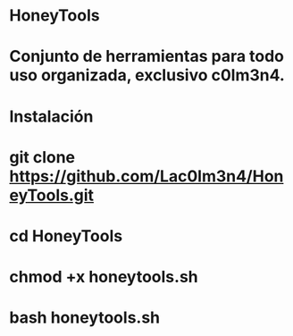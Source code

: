 # HoneyTools

# Conjunto de herramientas para todo uso organizada, exclusivo c0lm3n4.

# Instalación

# git clone https://github.com/Lac0lm3n4/HoneyTools.git

# cd HoneyTools

# chmod +x honeytools.sh

# bash honeytools.sh
